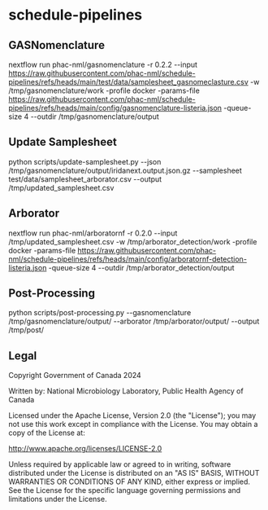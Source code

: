 # schedule-pipelines

## GASNomenclature

nextflow run phac-nml/gasnomenclature -r 0.2.2 --input https://raw.githubusercontent.com/phac-nml/schedule-pipelines/refs/heads/main/test/data/samplesheet_gasnomeclasture.csv -w /tmp/gasnomenclature/work -profile docker -params-file https://raw.githubusercontent.com/phac-nml/schedule-pipelines/refs/heads/main/config/gasnomenclature-listeria.json -queue-size 4 --outdir /tmp/gasnomenclature/output

## Update Samplesheet

python scripts/update-samplesheet.py --json /tmp/gasnomenclature/output/iridanext.output.json.gz --samplesheet test/data/samplesheet_arborator.csv --output /tmp/updated_samplesheet.csv

## Arborator

nextflow run phac-nml/arboratornf -r 0.2.0 --input /tmp/updated_samplesheet.csv -w /tmp/arborator_detection/work -profile docker -params-file https://raw.githubusercontent.com/phac-nml/schedule-pipelines/refs/heads/main/config/arboratornf-detection-listeria.json -queue-size 4 --outdir /tmp/arborator_detection/output

## Post-Processing

python scripts/post-processing.py --gasnomenclature /tmp/gasnomenclature/output/ --arborator /tmp/arborator/output/ --output /tmp/post/

## Legal

Copyright Government of Canada 2024

Written by: National Microbiology Laboratory, Public Health Agency of Canada

Licensed under the Apache License, Version 2.0 (the "License"); you may not use
this work except in compliance with the License. You may obtain a copy of the
License at:

http://www.apache.org/licenses/LICENSE-2.0

Unless required by applicable law or agreed to in writing, software distributed
under the License is distributed on an "AS IS" BASIS, WITHOUT WARRANTIES OR
CONDITIONS OF ANY KIND, either express or implied. See the License for the
specific language governing permissions and limitations under the License.